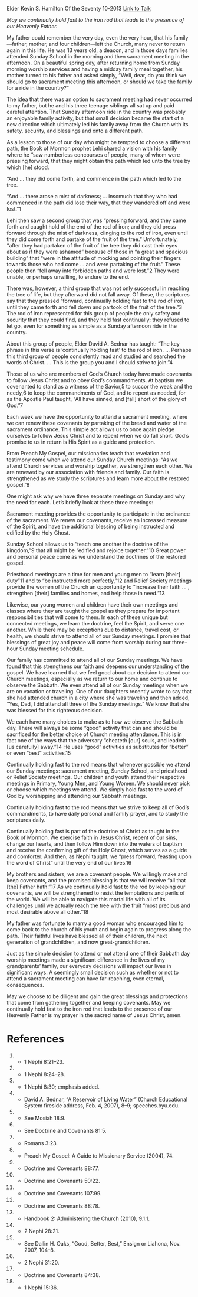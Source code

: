 Elder Kevin S. Hamilton
Of the Seventy
10-2013
[Link to Talk](https://www.churchofjesuschrist.org/study/general-conference/2013/10/continually-holding-fast?lang=eng)

_May we continually hold fast to the iron rod that leads to the presence of our Heavenly Father._

My father could remember the very day, even the very hour, that his family—father, mother, and four children—left the Church, many never to return again in this life. He was 13 years old, a deacon, and in those days families attended Sunday School in the morning and then sacrament meeting in the afternoon. On a beautiful spring day, after returning home from Sunday morning worship services and having a midday family meal together, his mother turned to his father and asked simply, “Well, dear, do you think we should go to sacrament meeting this afternoon, or should we take the family for a ride in the country?”

The idea that there was an option to sacrament meeting had never occurred to my father, but he and his three teenage siblings all sat up and paid careful attention. That Sunday afternoon ride in the country was probably an enjoyable family activity, but that small decision became the start of a new direction which ultimately led his family away from the Church with its safety, security, and blessings and onto a different path.

As a lesson to those of our day who might be tempted to choose a different path, the Book of Mormon prophet Lehi shared a vision with his family where he “saw numberless concourses of people, many of whom were pressing forward, that they might obtain the path which led unto the tree by which [he] stood.

“And … they did come forth, and commence in the path which led to the tree.

“And … there arose a mist of darkness; … insomuch that they who had commenced in the path did lose their way, that they wandered off and were lost.”1

Lehi then saw a second group that was “pressing forward, and they came forth and caught hold of the end of the rod of iron; and they did press forward through the mist of darkness, clinging to the rod of iron, even until they did come forth and partake of the fruit of the tree.” Unfortunately, “after they had partaken of the fruit of the tree they did cast their eyes about as if they were ashamed” because of those in “a great and spacious building” that “were in the attitude of mocking and pointing their fingers towards those who had come … and were partaking of the fruit.” These people then “fell away into forbidden paths and were lost.”2 They were unable, or perhaps unwilling, to endure to the end.

There was, however, a third group that was not only successful in reaching the tree of life, but they afterward did not fall away. Of these, the scriptures say that they pressed “forward, continually holding fast to the rod of iron, until they came forth and fell down and partook of the fruit of the tree.”3 The rod of iron represented for this group of people the only safety and security that they could find, and they held fast continually; they refused to let go, even for something as simple as a Sunday afternoon ride in the country.

About this group of people, Elder David A. Bednar has taught: “The key phrase in this verse is ‘continually holding fast’ to the rod of iron. … Perhaps this third group of people consistently read and studied and searched the words of Christ. … This is the group you and I should strive to join.”4

Those of us who are members of God’s Church today have made covenants to follow Jesus Christ and to obey God’s commandments. At baptism we covenanted to stand as a witness of the Savior,5 to succor the weak and the needy,6 to keep the commandments of God, and to repent as needed, for as the Apostle Paul taught, “All have sinned, and [fall] short of the glory of God.”7

Each week we have the opportunity to attend a sacrament meeting, where we can renew these covenants by partaking of the bread and water of the sacrament ordinance. This simple act allows us to once again pledge ourselves to follow Jesus Christ and to repent when we do fall short. God’s promise to us in return is His Spirit as a guide and protection.

From Preach My Gospel, our missionaries teach that revelation and testimony come when we attend our Sunday Church meetings: “As we attend Church services and worship together, we strengthen each other. We are renewed by our association with friends and family. Our faith is strengthened as we study the scriptures and learn more about the restored gospel.”8

One might ask why we have three separate meetings on Sunday and why the need for each. Let’s briefly look at these three meetings:





Sacrament meeting provides the opportunity to participate in the ordinance of the sacrament. We renew our covenants, receive an increased measure of the Spirit, and have the additional blessing of being instructed and edified by the Holy Ghost.





Sunday School allows us to “teach one another the doctrine of the kingdom,”9 that all might be “edified and rejoice together.”10 Great power and personal peace come as we understand the doctrines of the restored gospel.





Priesthood meetings are a time for men and young men to “learn [their] duty”11 and to “be instructed more perfectly,”12 and Relief Society meetings provide the women of the Church an opportunity to “increase their faith … , strengthen [their] families and homes, and help those in need.”13





Likewise, our young women and children have their own meetings and classes where they are taught the gospel as they prepare for important responsibilities that will come to them. In each of these unique but connected meetings, we learn the doctrine, feel the Spirit, and serve one another. While there may be exceptions due to distance, travel cost, or health, we should strive to attend all of our Sunday meetings. I promise that blessings of great joy and peace will come from worship during our three-hour Sunday meeting schedule.

Our family has committed to attend all of our Sunday meetings. We have found that this strengthens our faith and deepens our understanding of the gospel. We have learned that we feel good about our decision to attend our Church meetings, especially as we return to our home and continue to observe the Sabbath. We even attend all of our Sunday meetings when we are on vacation or traveling. One of our daughters recently wrote to say that she had attended church in a city where she was traveling and then added, “Yes, Dad, I did attend all three of the Sunday meetings.” We know that she was blessed for this righteous decision.

We each have many choices to make as to how we observe the Sabbath day. There will always be some “good” activity that can and should be sacrificed for the better choice of Church meeting attendance. This is in fact one of the ways that the adversary “cheateth [our] souls, and leadeth [us carefully] away.”14 He uses “good” activities as substitutes for “better” or even “best” activities.15

Continually holding fast to the rod means that whenever possible we attend our Sunday meetings: sacrament meeting, Sunday School, and priesthood or Relief Society meetings. Our children and youth attend their respective meetings in Primary, Young Men, and Young Women. We should never pick or choose which meetings we attend. We simply hold fast to the word of God by worshipping and attending our Sabbath meetings.

Continually holding fast to the rod means that we strive to keep all of God’s commandments, to have daily personal and family prayer, and to study the scriptures daily.

Continually holding fast is part of the doctrine of Christ as taught in the Book of Mormon. We exercise faith in Jesus Christ, repent of our sins, change our hearts, and then follow Him down into the waters of baptism and receive the confirming gift of the Holy Ghost, which serves as a guide and comforter. And then, as Nephi taught, we “press forward, feasting upon the word of Christ” until the very end of our lives.16

My brothers and sisters, we are a covenant people. We willingly make and keep covenants, and the promised blessing is that we will receive “all that [the] Father hath.”17 As we continually hold fast to the rod by keeping our covenants, we will be strengthened to resist the temptations and perils of the world. We will be able to navigate this mortal life with all of its challenges until we actually reach the tree with the fruit “most precious and most desirable above all other.”18

My father was fortunate to marry a good woman who encouraged him to come back to the church of his youth and begin again to progress along the path. Their faithful lives have blessed all of their children, the next generation of grandchildren, and now great-grandchildren.

Just as the simple decision to attend or not attend one of their Sabbath day worship meetings made a significant difference in the lives of my grandparents’ family, our everyday decisions will impact our lives in significant ways. A seemingly small decision such as whether or not to attend a sacrament meeting can have far-reaching, even eternal, consequences.

May we choose to be diligent and gain the great blessings and protections that come from gathering together and keeping covenants. May we continually hold fast to the iron rod that leads to the presence of our Heavenly Father is my prayer in the sacred name of Jesus Christ, amen.

# References
1. - 1 Nephi 8:21–23.
2. - 1 Nephi 8:24–28.
3. - 1 Nephi 8:30; emphasis added.
4. - David A. Bednar, “A Reservoir of Living Water” (Church Educational System fireside address, Feb. 4, 2007), 8–9; speeches.byu.edu.
5. - See Mosiah 18:9.
6. - See Doctrine and Covenants 81:5.
7. - Romans 3:23.
8. - Preach My Gospel: A Guide to Missionary Service (2004), 74.
9. - Doctrine and Covenants 88:77.
10. - Doctrine and Covenants 50:22.
11. - Doctrine and Covenants 107:99.
12. - Doctrine and Covenants 88:78.
13. - Handbook 2: Administering the Church (2010), 9.1.1.
14. - 2 Nephi 28:21.
15. - See Dallin H. Oaks, “Good, Better, Best,” Ensign or Liahona, Nov. 2007, 104–8.
16. - 2 Nephi 31:20.
17. - Doctrine and Covenants 84:38.
18. - 1 Nephi 15:36.